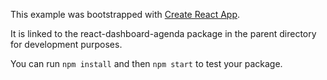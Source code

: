 This example was bootstrapped with [Create React App](https://github.com/facebook/create-react-app).

It is linked to the react-dashboard-agenda package in the parent directory for development purposes.

You can run `npm install` and then `npm start` to test your package.
